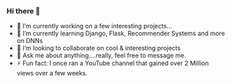 ### Hi there 👋

- 🔭 I’m currently working on a few interesting projects...
- 🌱 I’m currently learning Django, Flask, Recommender Systems and more on DNNs
- 👯 I’m looking to collaborate on cool & interesting projects
- 💬 Ask me about anything....really, feel free to message me.
- ⚡ Fun fact: I once ran a YouTube channel that gained over 2 Million views over a few weeks.

